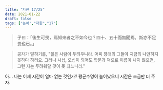 ```yaml
---
title: "자한 17/25"
date: 2021-01-22
draft: false
tags: ["논어","자한","17"]
---
```


> 子曰：「後生可畏，焉知來者之不如今也？四十、五十而無聞焉，斯亦不足畏也已。」

> 공자가 말하기를, "젊은 사람이 두려우니라. 어찌 장래의 그들이 지금의 나만하지 못하다 하리요. 그러나 사십, 오십이 되어도 학문과 덕으로 이름이 나지 않으면, 그런 자는 두려워할 것이 못 되느니라."

아... 나는 이제 시간이 얼마 없는 것인가? 평균수명이 늘어났으니 시간은 조금만 더 주자.
